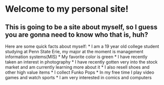 # Welcome to my personal site!
   ## This is going to be a site about myself, so I guess you are gonna need to know who that is, huh?
   Here are some quick facts about myself:
      * I am a 19 year old college student studying at Penn State Erie, my major at the moment is management information systems(MIS)
      * My favorite color is green
      * I have recently taken an interest in photography
      * I have recently gotten very into the stock market and am currently learning more about it
      * I also resell shoes and other high value items
      * I collect Funko Pops
      * In my free time I play video games and watch sports
      * I am very interested in comics and computers
   


